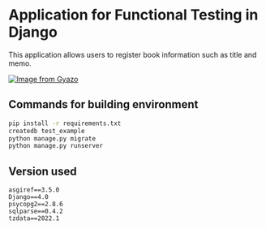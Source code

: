 # Application for Functional Testing in Django

This application allows users to register book information such as title and memo.

[![Image from Gyazo](https://i.gyazo.com/5b30d0b3287c0bb33ffe478559de5672.gif)](https://i.gyazo.com/5b30d0b3287c0bb33ffe478559de5672)

## Commands for building environment

```bash
pip install -r requirements.txt
createdb test_example
python manage.py migrate
python manage.py runserver
```

## Version used

```
asgiref==3.5.0
Django==4.0
psycopg2==2.8.6
sqlparse==0.4.2
tzdata==2022.1
```